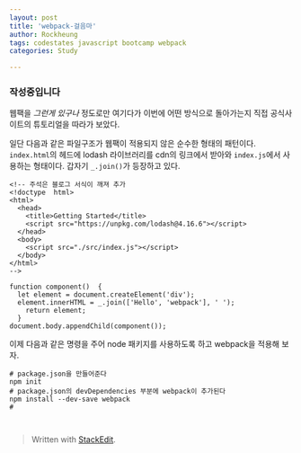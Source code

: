```yaml
---
layout: post
title: 'webpack-걸음마'
author: Rockheung
tags: codestates javascript bootcamp webpack
categories: Study

---
```


<h3 id="작성중입니다">작성중입니다</h3>
<p>웹팩을 <em>그런게 있구나</em> 정도로만 여기다가 이번에 어떤 방식으로 돌아가는지 직접 공식사이트의 튜토리얼을 따라가 보았다.</p>
<p>일단 다음과 같은 파일구조가 웹팩이 적용되지 않은 순수한 형태의 패턴이다. <code>index.html</code>의 헤드에 lodash 라이브러리를 cdn의 링크에서 받아와 <code>index.js</code>에서 사용하는 형태이다. 갑자기 <code>_.join()</code>가 등장하고 있다.</p>
<pre class=" language-html"><code class="prism  language-html"><span class="token comment">&lt;!-- 주석은 블로그 서식이 깨져 추가
&lt;!doctype  html&gt;
&lt;html&gt;
  &lt;head&gt;
    &lt;title&gt;Getting Started&lt;/title&gt;
    &lt;script src="https://unpkg.com/lodash@4.16.6"&gt;&lt;/script&gt;
  &lt;/head&gt;
  &lt;body&gt;
    &lt;script src="./src/index.js"&gt;&lt;/script&gt;
  &lt;/body&gt;
&lt;/html&gt;
--&gt;</span>
</code></pre>
<pre class=" language-javascript"><code class="prism  language-javascript"><span class="token keyword">function</span> <span class="token function">component</span><span class="token punctuation">(</span><span class="token punctuation">)</span>  <span class="token punctuation">{</span>
  <span class="token keyword">let</span> element <span class="token operator">=</span> document<span class="token punctuation">.</span><span class="token function">createElement</span><span class="token punctuation">(</span><span class="token string">'div'</span><span class="token punctuation">)</span><span class="token punctuation">;</span>
  element<span class="token punctuation">.</span>innerHTML <span class="token operator">=</span> _<span class="token punctuation">.</span><span class="token function">join</span><span class="token punctuation">(</span><span class="token punctuation">[</span><span class="token string">'Hello'</span><span class="token punctuation">,</span> <span class="token string">'webpack'</span><span class="token punctuation">]</span><span class="token punctuation">,</span> <span class="token string">' '</span><span class="token punctuation">)</span><span class="token punctuation">;</span>
    <span class="token keyword">return</span> element<span class="token punctuation">;</span>
  <span class="token punctuation">}</span>
document<span class="token punctuation">.</span>body<span class="token punctuation">.</span><span class="token function">appendChild</span><span class="token punctuation">(</span><span class="token function">component</span><span class="token punctuation">(</span><span class="token punctuation">)</span><span class="token punctuation">)</span><span class="token punctuation">;</span>
</code></pre>
<p>이제 다음과 같은 명령을 주어 node 패키지를 사용하도록 하고 webpack을 적용해 보자.</p>
<pre class=" language-shell"><code class="prism  language-shell"># package.json을 만들어준다
npm init 
# package.json의 devDependencies 부분에 webpack이 추가된다
npm install --dev-save webpack
# 

</code></pre>
<blockquote>
<p>Written with <a href="https://stackedit.io/">StackEdit</a>.</p>
</blockquote>

